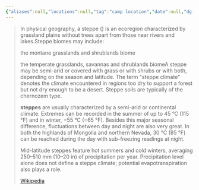 ```yaml
---
{"aliases":null,"locations":null,"tag":"camp location","date":null,"dg-home":false,"dg-publish":true,"dg-pass-frontmatter":true,"permalink":"/russian-steppes/","dgHomeLink":true,"dgPassFrontmatter":true}
---
```


> In physical geography, a steppe () is an ecoregion characterized by grassland plains without trees apart from those near rivers and lakes.Steppe biomes may include:
>
>
>
> the montane grasslands and shrublands biome
>
> the temperate grasslands, savannas and shrublands biomeA steppe may be semi-arid or covered with grass or with shrubs or with both, depending on the season and latitude. The term "steppe climate" denotes the climate encountered in regions too dry to support a forest but not dry enough to be a desert. Steppe soils are typically of the chernozem type.
>
> **steppes** are usually characterized by a semi-arid or continental climate. Extremes can be recorded in the summer of up to 45 °C (115 °F) and in winter, −55 °C (−65 °F). Besides this major seasonal difference, fluctuations between day and night are also very great. In both the highlands of Mongolia and northern Nevada, 30 °C (85 °F) can be reached during the day with sub-freezing readings at night.
>
>
>
> Mid-latitude steppes feature hot summers and cold winters, averaging 250–510 mm (10–20 in) of precipitation per year. Precipitation level alone does not define a steppe climate; potential evapotranspiration also plays a role.
>
> [Wikipedia](https://en.wikipedia.org/wiki/Steppe)
